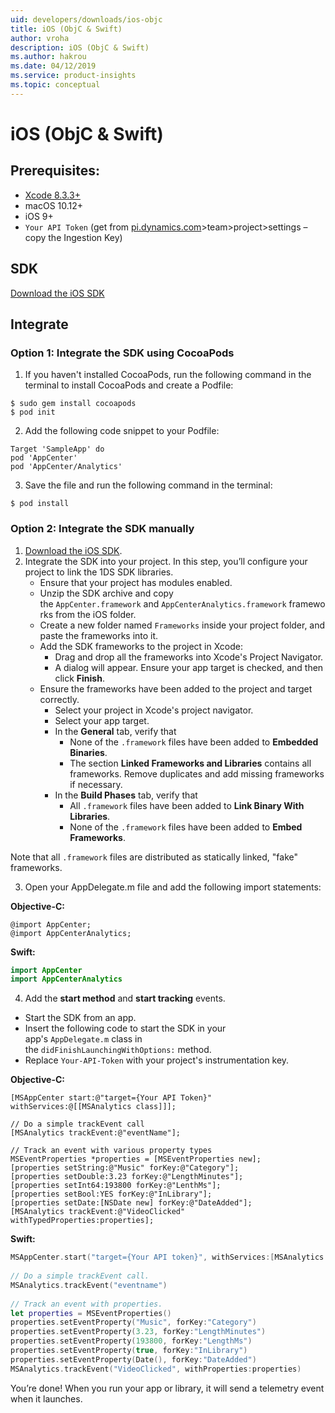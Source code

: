 ```yaml
---
uid: developers/downloads/ios-objc
title: iOS (ObjC & Swift)
author: vroha
description: iOS (ObjC & Swift)
ms.author: hakrou
ms.date: 04/12/2019
ms.service: product-insights
ms.topic: conceptual
---
```


# iOS (ObjC & Swift)
 
## Prerequisites:
- [Xcode 8.3.3+](https://developer.apple.com/xcode/downloads/)
- macOS 10.12+ 
- iOS 9+ 
- `Your API Token` (get from [pi.dynamics.com](http://pi.dynamics.com)>team>project>settings – copy the Ingestion Key)

## SDK
[Download the iOS SDK](https://github.com/Microsoft/AppCenter-SDK-Apple/releases/latest)

## Integrate
### Option 1: Integrate the SDK using CocoaPods

1. If you haven't installed CocoaPods, run the following command in the terminal to install CocoaPods and create a Podfile:

```Terminal
$ sudo gem install cocoapods 
$ pod init
```

2. Add the following code snippet to your Podfile:

```Podfile
Target 'SampleApp' do 
pod 'AppCenter' 
pod 'AppCenter/Analytics'
```

3. Save the file and run the following command in the terminal:

```Terminal
$ pod install
```

### Option 2: Integrate the SDK manually
1. [Download the iOS SDK](https://github.com/Microsoft/AppCenter-SDK-Apple/releases/latest).
2. Integrate the SDK into your project. In this step, you’ll configure your project to link the 1DS SDK libraries.
    * Ensure that your project has modules enabled.
    * Unzip the SDK archive and copy the `AppCenter.framework` and `AppCenterAnalytics.framework` frameworks from the iOS folder.
    * Create a new folder named `Frameworks` inside your project folder, and paste the frameworks into it.
    * Add the SDK frameworks to the project in Xcode:
        * Drag and drop all the frameworks into Xcode's Project Navigator.
        * A dialog will appear. Ensure your app target is checked, and then click **Finish**.
    * Ensure the frameworks have been added to the project and target correctly.
        * Select your project in Xcode's project navigator.
        * Select your app target.
        * In the **General** tab, verify that
            * None of the `.framework` files have been added to **Embedded Binaries**.
            * The section **Linked Frameworks and Libraries** contains all frameworks. Remove duplicates and add missing frameworks if necessary.
        * In the **Build Phases** tab, verify that
            * All `.framework` files have been added to **Link Binary With Libraries**.
            * None of the `.framework` files have been added to **Embed Frameworks**.

Note that all `.framework` files are distributed as statically linked, "fake" frameworks.

3. Open your AppDelegate.m file and add the following import statements:

**Objective-C:**

```obj-c
@import AppCenter; 
@import AppCenterAnalytics;
```

**Swift:**

```swift
import AppCenter 
import AppCenterAnalytics 
```

4. Add the **start method** and **start tracking** events.

* Start the SDK from an app.
* Insert the following code to start the SDK in your app's `AppDelegate.m` class in the `didFinishLaunchingWithOptions:` method. 
* Replace `Your-API-Token` with your project's instrumentation key.

**Objective-C:**

```obj-c
[MSAppCenter start:@"target={Your API Token}" withServices:@[[MSAnalytics class]]]; 

// Do a simple trackEvent call 
[MSAnalytics trackEvent:@"eventName"]; 
 
// Track an event with various property types 
MSEventProperties *properties = [MSEventProperties new]; 
[properties setString:@"Music" forKey:@"Category"]; 
[properties setDouble:3.23 forKey:@"LengthMinutes"]; 
[properties setInt64:193800 forKey:@"LenthMs"]; 
[properties setBool:YES forKey:@"InLibrary"]; 
[properties setDate:[NSDate new] forKey:@"DateAdded"]; 
[MSAnalytics trackEvent:@"VideoClicked" withTypedProperties:properties]; 
```

**Swift:**

```swift
MSAppCenter.start("target={Your API token}", withServices:[MSAnalytics.self]) 
 
// Do a simple trackEvent call. 
MSAnalytics.trackEvent("eventname") 
 
// Track an event with properties. 
let properties = MSEventProperties() 
properties.setEventProperty("Music", forKey:"Category") 
properties.setEventProperty(3.23, forKey:"LengthMinutes") 
properties.setEventProperty(193800, forKey:"LengthMs") 
properties.setEventProperty(true, forKey:"InLibrary") 
properties.setEventProperty(Date(), forKey:"DateAdded") 
MSAnalytics.trackEvent("VideoClicked", withProperties:properties) 
```

You’re done! When you run your app or library, it will send a telemetry event when it launches.
